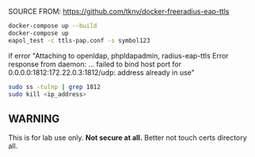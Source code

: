 SOURCE FROM: https://github.com/tknv/docker-freeradius-eap-ttls

```bash
docker-compose up --build
docker-compose up 
eapol_test -c ttls-pap.conf -s symbol123
```

if error "Attaching to openldap, phpldapadmin, radius-eap-ttls
Error response from daemon: ... 
failed to bind host port for 0.0.0.0:1812:172.22.0.3:1812/udp: address already in use"

```bash
sudo ss -tulnp | grep 1812
sudo kill <ip_address>
```


## WARNING

This is for lab use only. **Not secure at all.**
Better not touch certs directory all.
